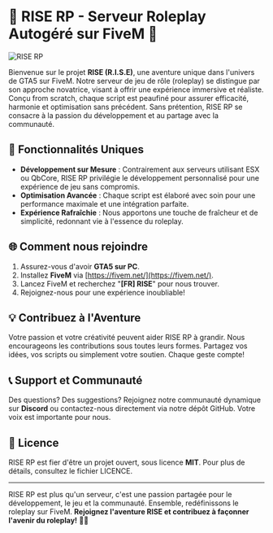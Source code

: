# 🌟 RISE RP - Serveur Roleplay Autogéré sur FiveM 🌟

![RISE RP](https://ibb.co/vLfrhf6)

Bienvenue sur le projet **RISE (R.I.S.E)**, une aventure unique dans l'univers de GTA5 sur FiveM. Notre serveur de jeu de rôle (roleplay) se distingue par son approche novatrice, visant à offrir une expérience immersive et réaliste. Conçu from scratch, chaque script est peaufiné pour assurer efficacité, harmonie et optimisation sans précédent. Sans prétention, RISE RP se consacre à la passion du développement et au partage avec la communauté.

## 🚀 Fonctionnalités Uniques

- **Développement sur Mesure** : Contrairement aux serveurs utilisant ESX ou QbCore, RISE RP privilégie le développement personnalisé pour une expérience de jeu sans compromis.
- **Optimisation Avancée** : Chaque script est élaboré avec soin pour une performance maximale et une intégration parfaite.
- **Expérience Rafraîchie** : Nous apportons une touche de fraîcheur et de simplicité, redonnant vie à l'essence du roleplay.

## 🌐 Comment nous rejoindre

1. Assurez-vous d'avoir **GTA5 sur PC**.
2. Installez **FiveM** via [https://fivem.net/](https://fivem.net/).
3. Lancez FiveM et recherchez "**[FR] RISE**" pour nous trouver.
4. Rejoignez-nous pour une expérience inoubliable!

## 💡 Contribuez à l'Aventure

Votre passion et votre créativité peuvent aider RISE RP à grandir. Nous encourageons les contributions sous toutes leurs formes. Partagez vos idées, vos scripts ou simplement votre soutien. Chaque geste compte!

## 📞 Support et Communauté

Des questions? Des suggestions? Rejoignez notre communauté dynamique sur **Discord** ou contactez-nous directement via notre dépôt GitHub. Votre voix est importante pour nous.

## 📜 Licence

RISE RP est fier d'être un projet ouvert, sous licence **MIT**. Pour plus de détails, consultez le fichier LICENCE.

---

RISE RP est plus qu'un serveur, c'est une passion partagée pour le développement, le jeu et la communauté. Ensemble, redéfinissons le roleplay sur FiveM. **Rejoignez l'aventure RISE et contribuez à façonner l'avenir du roleplay!** 🌈✨